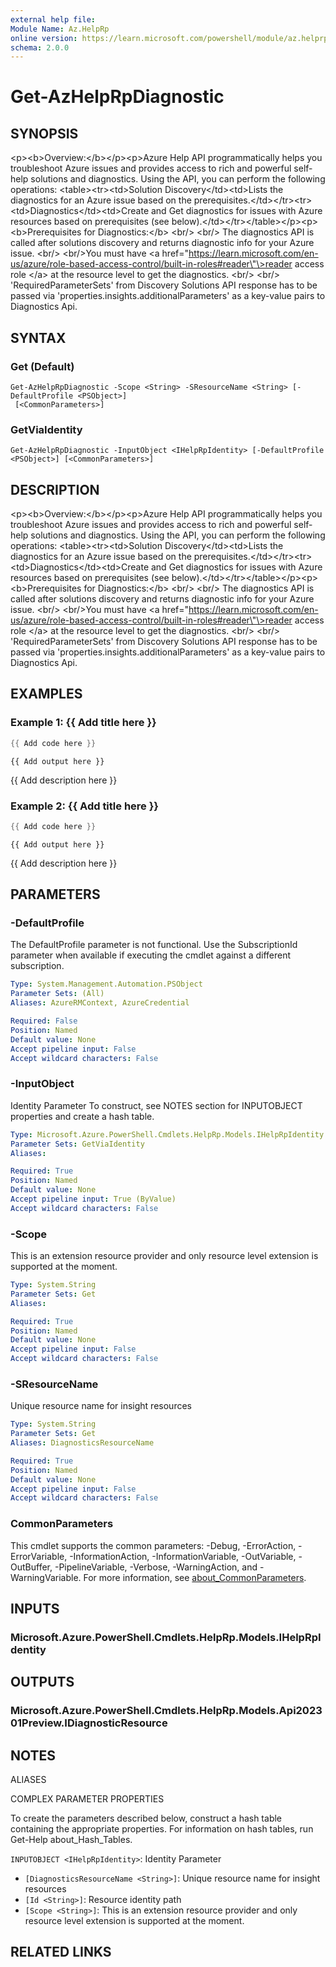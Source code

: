 ```yaml
---
external help file:
Module Name: Az.HelpRp
online version: https://learn.microsoft.com/powershell/module/az.helprp/get-azhelprpdiagnostic
schema: 2.0.0
---
```


# Get-AzHelpRpDiagnostic

## SYNOPSIS
\<p\>\<b\>Overview:\</b\>\</p\>\<p\>Azure Help API programmatically helps you troubleshoot Azure issues and provides access to rich and powerful self-help solutions and diagnostics.
Using the API, you can perform the following operations: \<table\>\<tr\>\<td\>Solution Discovery\</td\>\<td\>Lists the diagnostics for an Azure issue based on the prerequisites.\</td\>\</tr\>\<tr\>\<td\>Diagnostics\</td\>\<td\>Create and Get diagnostics for issues with Azure resources based on prerequisites (see below).\</td\>\</tr\>\</table\>\</p\>\<p\>\<b\>Prerequisites for Diagnostics:\</b\> \<br/\> \<br/\> The diagnostics API is called after solutions discovery and returns diagnostic info for your Azure issue.
\<br/\> \<br/\>You must have \<a href=\"https://learn.microsoft.com/en-us/azure/role-based-access-control/built-in-roles#reader\"\>reader access role \</a\> at the resource level to get the diagnostics.
\<br/\> \<br/\> 'RequiredParameterSets' from Discovery Solutions API response has to be passed via 'properties.insights.additionalParameters' as a key-value pairs to Diagnostics Api.

## SYNTAX

### Get (Default)
```
Get-AzHelpRpDiagnostic -Scope <String> -SResourceName <String> [-DefaultProfile <PSObject>]
 [<CommonParameters>]
```

### GetViaIdentity
```
Get-AzHelpRpDiagnostic -InputObject <IHelpRpIdentity> [-DefaultProfile <PSObject>] [<CommonParameters>]
```

## DESCRIPTION
\<p\>\<b\>Overview:\</b\>\</p\>\<p\>Azure Help API programmatically helps you troubleshoot Azure issues and provides access to rich and powerful self-help solutions and diagnostics.
Using the API, you can perform the following operations: \<table\>\<tr\>\<td\>Solution Discovery\</td\>\<td\>Lists the diagnostics for an Azure issue based on the prerequisites.\</td\>\</tr\>\<tr\>\<td\>Diagnostics\</td\>\<td\>Create and Get diagnostics for issues with Azure resources based on prerequisites (see below).\</td\>\</tr\>\</table\>\</p\>\<p\>\<b\>Prerequisites for Diagnostics:\</b\> \<br/\> \<br/\> The diagnostics API is called after solutions discovery and returns diagnostic info for your Azure issue.
\<br/\> \<br/\>You must have \<a href=\"https://learn.microsoft.com/en-us/azure/role-based-access-control/built-in-roles#reader\"\>reader access role \</a\> at the resource level to get the diagnostics.
\<br/\> \<br/\> 'RequiredParameterSets' from Discovery Solutions API response has to be passed via 'properties.insights.additionalParameters' as a key-value pairs to Diagnostics Api.

## EXAMPLES

### Example 1: {{ Add title here }}
```powershell
{{ Add code here }}
```

```output
{{ Add output here }}
```

{{ Add description here }}

### Example 2: {{ Add title here }}
```powershell
{{ Add code here }}
```

```output
{{ Add output here }}
```

{{ Add description here }}

## PARAMETERS

### -DefaultProfile
The DefaultProfile parameter is not functional.
Use the SubscriptionId parameter when available if executing the cmdlet against a different subscription.

```yaml
Type: System.Management.Automation.PSObject
Parameter Sets: (All)
Aliases: AzureRMContext, AzureCredential

Required: False
Position: Named
Default value: None
Accept pipeline input: False
Accept wildcard characters: False
```

### -InputObject
Identity Parameter
To construct, see NOTES section for INPUTOBJECT properties and create a hash table.

```yaml
Type: Microsoft.Azure.PowerShell.Cmdlets.HelpRp.Models.IHelpRpIdentity
Parameter Sets: GetViaIdentity
Aliases:

Required: True
Position: Named
Default value: None
Accept pipeline input: True (ByValue)
Accept wildcard characters: False
```

### -Scope
This is an extension resource provider and only resource level extension is supported at the moment.

```yaml
Type: System.String
Parameter Sets: Get
Aliases:

Required: True
Position: Named
Default value: None
Accept pipeline input: False
Accept wildcard characters: False
```

### -SResourceName
Unique resource name for insight resources

```yaml
Type: System.String
Parameter Sets: Get
Aliases: DiagnosticsResourceName

Required: True
Position: Named
Default value: None
Accept pipeline input: False
Accept wildcard characters: False
```

### CommonParameters
This cmdlet supports the common parameters: -Debug, -ErrorAction, -ErrorVariable, -InformationAction, -InformationVariable, -OutVariable, -OutBuffer, -PipelineVariable, -Verbose, -WarningAction, and -WarningVariable. For more information, see [about_CommonParameters](http://go.microsoft.com/fwlink/?LinkID=113216).

## INPUTS

### Microsoft.Azure.PowerShell.Cmdlets.HelpRp.Models.IHelpRpIdentity

## OUTPUTS

### Microsoft.Azure.PowerShell.Cmdlets.HelpRp.Models.Api202301Preview.IDiagnosticResource

## NOTES

ALIASES

COMPLEX PARAMETER PROPERTIES

To create the parameters described below, construct a hash table containing the appropriate properties. For information on hash tables, run Get-Help about_Hash_Tables.


`INPUTOBJECT <IHelpRpIdentity>`: Identity Parameter
  - `[DiagnosticsResourceName <String>]`: Unique resource name for insight resources
  - `[Id <String>]`: Resource identity path
  - `[Scope <String>]`: This is an extension resource provider and only resource level extension is supported at the moment.

## RELATED LINKS

